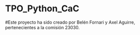 # TPO_Python_CaC

#Este proyecto ha sido creado por Belén Fornari y Axel Aguirre, pertenecientes a la comisión 23030.

